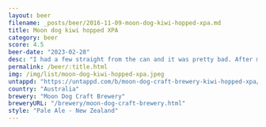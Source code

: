 ```yaml
---
layout: beer
filename: _posts/beer/2016-11-09-moon-dog-kiwi-hopped-xpa.md
title: Moon dog kiwi hopped XPA
category: beer
score: 4.5
beer-date: "2023-02-28"
desc: "I had a few straight from the can and it was pretty bad. After mixing in a glass it’s a bit better. An XPA with a bit of extra fruit"
permalink: /beer/:title.html
img: /img/list/moon-dog-kiwi-hopped-xpa.jpeg
untappd: "https://untappd.com/b/moon-dog-craft-brewery-kiwi-hopped-xpa/4847674"
country: "Australia"
brewery: "Moon Dog Craft Brewery"
breweryURL: "/brewery/moon-dog-craft-brewery.html"
style: "Pale Ale - New Zealand"
---
```

